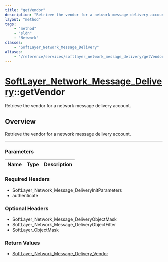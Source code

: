 ```yaml
---
title: "getVendor"
description: "Retrieve the vendor for a network message delivery account."
layout: "method"
tags:
    - "method"
    - "sldn"
    - "Network"
classes:
    - "SoftLayer_Network_Message_Delivery"
aliases:
    - "/reference/services/softlayer_network_message_delivery/getVendor"
---
```

# [SoftLayer_Network_Message_Delivery](/reference/services/SoftLayer_Network_Message_Delivery)::getVendor

Retrieve the vendor for a network message delivery account.


## Overview 
Retrieve the vendor for a network message delivery account.

-----

### Parameters 
|Name | Type | Description |
| --- | --- | --- |


### Required Headers
* SoftLayer_Network_Message_DeliveryInitParameters
* authenticate


### Optional Headers
* SoftLayer_Network_Message_DeliveryObjectMask
* SoftLayer_Network_Message_DeliveryObjectFilter
* SoftLayer_ObjectMask

### Return Values
* <a href='/reference/datatypes/SoftLayer_Network_Message_Delivery_Vendor'>SoftLayer_Network_Message_Delivery_Vendor </a>




